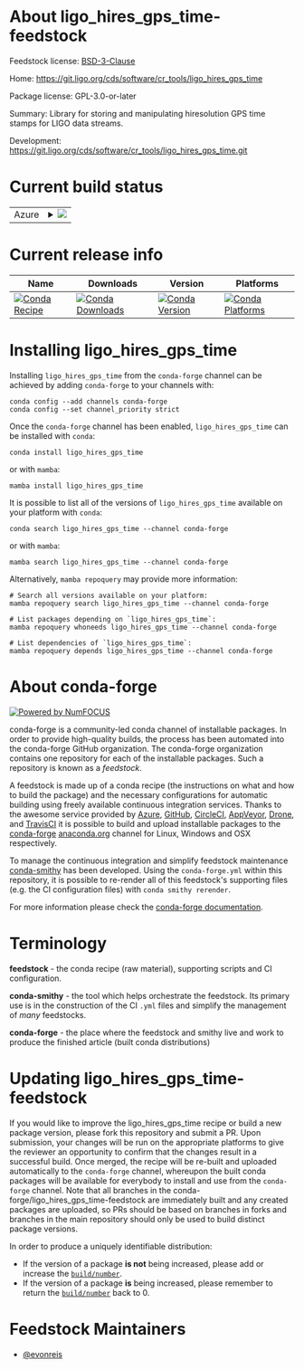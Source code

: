 About ligo_hires_gps_time-feedstock
===================================

Feedstock license: [BSD-3-Clause](https://github.com/conda-forge/ligo_hires_gps_time-feedstock/blob/main/LICENSE.txt)

Home: https://git.ligo.org/cds/software/cr_tools/ligo_hires_gps_time

Package license: GPL-3.0-or-later

Summary: Library for storing and manipulating hiresolution GPS time stamps for LIGO data streams.

Development: https://git.ligo.org/cds/software/cr_tools/ligo_hires_gps_time.git

Current build status
====================


<table>
    
  <tr>
    <td>Azure</td>
    <td>
      <details>
        <summary>
          <a href="https://dev.azure.com/conda-forge/feedstock-builds/_build/latest?definitionId=26198&branchName=main">
            <img src="https://dev.azure.com/conda-forge/feedstock-builds/_apis/build/status/ligo_hires_gps_time-feedstock?branchName=main">
          </a>
        </summary>
        <table>
          <thead><tr><th>Variant</th><th>Status</th></tr></thead>
          <tbody><tr>
              <td>linux_64_python3.10.____cpython</td>
              <td>
                <a href="https://dev.azure.com/conda-forge/feedstock-builds/_build/latest?definitionId=26198&branchName=main">
                  <img src="https://dev.azure.com/conda-forge/feedstock-builds/_apis/build/status/ligo_hires_gps_time-feedstock?branchName=main&jobName=linux&configuration=linux%20linux_64_python3.10.____cpython" alt="variant">
                </a>
              </td>
            </tr><tr>
              <td>linux_64_python3.11.____cpython</td>
              <td>
                <a href="https://dev.azure.com/conda-forge/feedstock-builds/_build/latest?definitionId=26198&branchName=main">
                  <img src="https://dev.azure.com/conda-forge/feedstock-builds/_apis/build/status/ligo_hires_gps_time-feedstock?branchName=main&jobName=linux&configuration=linux%20linux_64_python3.11.____cpython" alt="variant">
                </a>
              </td>
            </tr><tr>
              <td>linux_64_python3.12.____cpython</td>
              <td>
                <a href="https://dev.azure.com/conda-forge/feedstock-builds/_build/latest?definitionId=26198&branchName=main">
                  <img src="https://dev.azure.com/conda-forge/feedstock-builds/_apis/build/status/ligo_hires_gps_time-feedstock?branchName=main&jobName=linux&configuration=linux%20linux_64_python3.12.____cpython" alt="variant">
                </a>
              </td>
            </tr><tr>
              <td>linux_64_python3.13.____cp313</td>
              <td>
                <a href="https://dev.azure.com/conda-forge/feedstock-builds/_build/latest?definitionId=26198&branchName=main">
                  <img src="https://dev.azure.com/conda-forge/feedstock-builds/_apis/build/status/ligo_hires_gps_time-feedstock?branchName=main&jobName=linux&configuration=linux%20linux_64_python3.13.____cp313" alt="variant">
                </a>
              </td>
            </tr><tr>
              <td>linux_64_python3.9.____cpython</td>
              <td>
                <a href="https://dev.azure.com/conda-forge/feedstock-builds/_build/latest?definitionId=26198&branchName=main">
                  <img src="https://dev.azure.com/conda-forge/feedstock-builds/_apis/build/status/ligo_hires_gps_time-feedstock?branchName=main&jobName=linux&configuration=linux%20linux_64_python3.9.____cpython" alt="variant">
                </a>
              </td>
            </tr><tr>
              <td>linux_aarch64_python3.10.____cpython</td>
              <td>
                <a href="https://dev.azure.com/conda-forge/feedstock-builds/_build/latest?definitionId=26198&branchName=main">
                  <img src="https://dev.azure.com/conda-forge/feedstock-builds/_apis/build/status/ligo_hires_gps_time-feedstock?branchName=main&jobName=linux&configuration=linux%20linux_aarch64_python3.10.____cpython" alt="variant">
                </a>
              </td>
            </tr><tr>
              <td>linux_aarch64_python3.11.____cpython</td>
              <td>
                <a href="https://dev.azure.com/conda-forge/feedstock-builds/_build/latest?definitionId=26198&branchName=main">
                  <img src="https://dev.azure.com/conda-forge/feedstock-builds/_apis/build/status/ligo_hires_gps_time-feedstock?branchName=main&jobName=linux&configuration=linux%20linux_aarch64_python3.11.____cpython" alt="variant">
                </a>
              </td>
            </tr><tr>
              <td>linux_aarch64_python3.12.____cpython</td>
              <td>
                <a href="https://dev.azure.com/conda-forge/feedstock-builds/_build/latest?definitionId=26198&branchName=main">
                  <img src="https://dev.azure.com/conda-forge/feedstock-builds/_apis/build/status/ligo_hires_gps_time-feedstock?branchName=main&jobName=linux&configuration=linux%20linux_aarch64_python3.12.____cpython" alt="variant">
                </a>
              </td>
            </tr><tr>
              <td>linux_aarch64_python3.13.____cp313</td>
              <td>
                <a href="https://dev.azure.com/conda-forge/feedstock-builds/_build/latest?definitionId=26198&branchName=main">
                  <img src="https://dev.azure.com/conda-forge/feedstock-builds/_apis/build/status/ligo_hires_gps_time-feedstock?branchName=main&jobName=linux&configuration=linux%20linux_aarch64_python3.13.____cp313" alt="variant">
                </a>
              </td>
            </tr><tr>
              <td>linux_aarch64_python3.9.____cpython</td>
              <td>
                <a href="https://dev.azure.com/conda-forge/feedstock-builds/_build/latest?definitionId=26198&branchName=main">
                  <img src="https://dev.azure.com/conda-forge/feedstock-builds/_apis/build/status/ligo_hires_gps_time-feedstock?branchName=main&jobName=linux&configuration=linux%20linux_aarch64_python3.9.____cpython" alt="variant">
                </a>
              </td>
            </tr><tr>
              <td>linux_ppc64le_python3.10.____cpython</td>
              <td>
                <a href="https://dev.azure.com/conda-forge/feedstock-builds/_build/latest?definitionId=26198&branchName=main">
                  <img src="https://dev.azure.com/conda-forge/feedstock-builds/_apis/build/status/ligo_hires_gps_time-feedstock?branchName=main&jobName=linux&configuration=linux%20linux_ppc64le_python3.10.____cpython" alt="variant">
                </a>
              </td>
            </tr><tr>
              <td>linux_ppc64le_python3.11.____cpython</td>
              <td>
                <a href="https://dev.azure.com/conda-forge/feedstock-builds/_build/latest?definitionId=26198&branchName=main">
                  <img src="https://dev.azure.com/conda-forge/feedstock-builds/_apis/build/status/ligo_hires_gps_time-feedstock?branchName=main&jobName=linux&configuration=linux%20linux_ppc64le_python3.11.____cpython" alt="variant">
                </a>
              </td>
            </tr><tr>
              <td>linux_ppc64le_python3.12.____cpython</td>
              <td>
                <a href="https://dev.azure.com/conda-forge/feedstock-builds/_build/latest?definitionId=26198&branchName=main">
                  <img src="https://dev.azure.com/conda-forge/feedstock-builds/_apis/build/status/ligo_hires_gps_time-feedstock?branchName=main&jobName=linux&configuration=linux%20linux_ppc64le_python3.12.____cpython" alt="variant">
                </a>
              </td>
            </tr><tr>
              <td>linux_ppc64le_python3.13.____cp313</td>
              <td>
                <a href="https://dev.azure.com/conda-forge/feedstock-builds/_build/latest?definitionId=26198&branchName=main">
                  <img src="https://dev.azure.com/conda-forge/feedstock-builds/_apis/build/status/ligo_hires_gps_time-feedstock?branchName=main&jobName=linux&configuration=linux%20linux_ppc64le_python3.13.____cp313" alt="variant">
                </a>
              </td>
            </tr><tr>
              <td>linux_ppc64le_python3.9.____cpython</td>
              <td>
                <a href="https://dev.azure.com/conda-forge/feedstock-builds/_build/latest?definitionId=26198&branchName=main">
                  <img src="https://dev.azure.com/conda-forge/feedstock-builds/_apis/build/status/ligo_hires_gps_time-feedstock?branchName=main&jobName=linux&configuration=linux%20linux_ppc64le_python3.9.____cpython" alt="variant">
                </a>
              </td>
            </tr><tr>
              <td>osx_64_python3.10.____cpython</td>
              <td>
                <a href="https://dev.azure.com/conda-forge/feedstock-builds/_build/latest?definitionId=26198&branchName=main">
                  <img src="https://dev.azure.com/conda-forge/feedstock-builds/_apis/build/status/ligo_hires_gps_time-feedstock?branchName=main&jobName=osx&configuration=osx%20osx_64_python3.10.____cpython" alt="variant">
                </a>
              </td>
            </tr><tr>
              <td>osx_64_python3.11.____cpython</td>
              <td>
                <a href="https://dev.azure.com/conda-forge/feedstock-builds/_build/latest?definitionId=26198&branchName=main">
                  <img src="https://dev.azure.com/conda-forge/feedstock-builds/_apis/build/status/ligo_hires_gps_time-feedstock?branchName=main&jobName=osx&configuration=osx%20osx_64_python3.11.____cpython" alt="variant">
                </a>
              </td>
            </tr><tr>
              <td>osx_64_python3.12.____cpython</td>
              <td>
                <a href="https://dev.azure.com/conda-forge/feedstock-builds/_build/latest?definitionId=26198&branchName=main">
                  <img src="https://dev.azure.com/conda-forge/feedstock-builds/_apis/build/status/ligo_hires_gps_time-feedstock?branchName=main&jobName=osx&configuration=osx%20osx_64_python3.12.____cpython" alt="variant">
                </a>
              </td>
            </tr><tr>
              <td>osx_64_python3.13.____cp313</td>
              <td>
                <a href="https://dev.azure.com/conda-forge/feedstock-builds/_build/latest?definitionId=26198&branchName=main">
                  <img src="https://dev.azure.com/conda-forge/feedstock-builds/_apis/build/status/ligo_hires_gps_time-feedstock?branchName=main&jobName=osx&configuration=osx%20osx_64_python3.13.____cp313" alt="variant">
                </a>
              </td>
            </tr><tr>
              <td>osx_64_python3.9.____cpython</td>
              <td>
                <a href="https://dev.azure.com/conda-forge/feedstock-builds/_build/latest?definitionId=26198&branchName=main">
                  <img src="https://dev.azure.com/conda-forge/feedstock-builds/_apis/build/status/ligo_hires_gps_time-feedstock?branchName=main&jobName=osx&configuration=osx%20osx_64_python3.9.____cpython" alt="variant">
                </a>
              </td>
            </tr><tr>
              <td>osx_arm64_python3.10.____cpython</td>
              <td>
                <a href="https://dev.azure.com/conda-forge/feedstock-builds/_build/latest?definitionId=26198&branchName=main">
                  <img src="https://dev.azure.com/conda-forge/feedstock-builds/_apis/build/status/ligo_hires_gps_time-feedstock?branchName=main&jobName=osx&configuration=osx%20osx_arm64_python3.10.____cpython" alt="variant">
                </a>
              </td>
            </tr><tr>
              <td>osx_arm64_python3.11.____cpython</td>
              <td>
                <a href="https://dev.azure.com/conda-forge/feedstock-builds/_build/latest?definitionId=26198&branchName=main">
                  <img src="https://dev.azure.com/conda-forge/feedstock-builds/_apis/build/status/ligo_hires_gps_time-feedstock?branchName=main&jobName=osx&configuration=osx%20osx_arm64_python3.11.____cpython" alt="variant">
                </a>
              </td>
            </tr><tr>
              <td>osx_arm64_python3.12.____cpython</td>
              <td>
                <a href="https://dev.azure.com/conda-forge/feedstock-builds/_build/latest?definitionId=26198&branchName=main">
                  <img src="https://dev.azure.com/conda-forge/feedstock-builds/_apis/build/status/ligo_hires_gps_time-feedstock?branchName=main&jobName=osx&configuration=osx%20osx_arm64_python3.12.____cpython" alt="variant">
                </a>
              </td>
            </tr><tr>
              <td>osx_arm64_python3.13.____cp313</td>
              <td>
                <a href="https://dev.azure.com/conda-forge/feedstock-builds/_build/latest?definitionId=26198&branchName=main">
                  <img src="https://dev.azure.com/conda-forge/feedstock-builds/_apis/build/status/ligo_hires_gps_time-feedstock?branchName=main&jobName=osx&configuration=osx%20osx_arm64_python3.13.____cp313" alt="variant">
                </a>
              </td>
            </tr><tr>
              <td>osx_arm64_python3.9.____cpython</td>
              <td>
                <a href="https://dev.azure.com/conda-forge/feedstock-builds/_build/latest?definitionId=26198&branchName=main">
                  <img src="https://dev.azure.com/conda-forge/feedstock-builds/_apis/build/status/ligo_hires_gps_time-feedstock?branchName=main&jobName=osx&configuration=osx%20osx_arm64_python3.9.____cpython" alt="variant">
                </a>
              </td>
            </tr>
          </tbody>
        </table>
      </details>
    </td>
  </tr>
</table>

Current release info
====================

| Name | Downloads | Version | Platforms |
| --- | --- | --- | --- |
| [![Conda Recipe](https://img.shields.io/badge/recipe-ligo__hires__gps__time-green.svg)](https://anaconda.org/conda-forge/ligo_hires_gps_time) | [![Conda Downloads](https://img.shields.io/conda/dn/conda-forge/ligo_hires_gps_time.svg)](https://anaconda.org/conda-forge/ligo_hires_gps_time) | [![Conda Version](https://img.shields.io/conda/vn/conda-forge/ligo_hires_gps_time.svg)](https://anaconda.org/conda-forge/ligo_hires_gps_time) | [![Conda Platforms](https://img.shields.io/conda/pn/conda-forge/ligo_hires_gps_time.svg)](https://anaconda.org/conda-forge/ligo_hires_gps_time) |

Installing ligo_hires_gps_time
==============================

Installing `ligo_hires_gps_time` from the `conda-forge` channel can be achieved by adding `conda-forge` to your channels with:

```
conda config --add channels conda-forge
conda config --set channel_priority strict
```

Once the `conda-forge` channel has been enabled, `ligo_hires_gps_time` can be installed with `conda`:

```
conda install ligo_hires_gps_time
```

or with `mamba`:

```
mamba install ligo_hires_gps_time
```

It is possible to list all of the versions of `ligo_hires_gps_time` available on your platform with `conda`:

```
conda search ligo_hires_gps_time --channel conda-forge
```

or with `mamba`:

```
mamba search ligo_hires_gps_time --channel conda-forge
```

Alternatively, `mamba repoquery` may provide more information:

```
# Search all versions available on your platform:
mamba repoquery search ligo_hires_gps_time --channel conda-forge

# List packages depending on `ligo_hires_gps_time`:
mamba repoquery whoneeds ligo_hires_gps_time --channel conda-forge

# List dependencies of `ligo_hires_gps_time`:
mamba repoquery depends ligo_hires_gps_time --channel conda-forge
```


About conda-forge
=================

[![Powered by
NumFOCUS](https://img.shields.io/badge/powered%20by-NumFOCUS-orange.svg?style=flat&colorA=E1523D&colorB=007D8A)](https://numfocus.org)

conda-forge is a community-led conda channel of installable packages.
In order to provide high-quality builds, the process has been automated into the
conda-forge GitHub organization. The conda-forge organization contains one repository
for each of the installable packages. Such a repository is known as a *feedstock*.

A feedstock is made up of a conda recipe (the instructions on what and how to build
the package) and the necessary configurations for automatic building using freely
available continuous integration services. Thanks to the awesome service provided by
[Azure](https://azure.microsoft.com/en-us/services/devops/), [GitHub](https://github.com/),
[CircleCI](https://circleci.com/), [AppVeyor](https://www.appveyor.com/),
[Drone](https://cloud.drone.io/welcome), and [TravisCI](https://travis-ci.com/)
it is possible to build and upload installable packages to the
[conda-forge](https://anaconda.org/conda-forge) [anaconda.org](https://anaconda.org/)
channel for Linux, Windows and OSX respectively.

To manage the continuous integration and simplify feedstock maintenance
[conda-smithy](https://github.com/conda-forge/conda-smithy) has been developed.
Using the ``conda-forge.yml`` within this repository, it is possible to re-render all of
this feedstock's supporting files (e.g. the CI configuration files) with ``conda smithy rerender``.

For more information please check the [conda-forge documentation](https://conda-forge.org/docs/).

Terminology
===========

**feedstock** - the conda recipe (raw material), supporting scripts and CI configuration.

**conda-smithy** - the tool which helps orchestrate the feedstock.
                   Its primary use is in the construction of the CI ``.yml`` files
                   and simplify the management of *many* feedstocks.

**conda-forge** - the place where the feedstock and smithy live and work to
                  produce the finished article (built conda distributions)


Updating ligo_hires_gps_time-feedstock
======================================

If you would like to improve the ligo_hires_gps_time recipe or build a new
package version, please fork this repository and submit a PR. Upon submission,
your changes will be run on the appropriate platforms to give the reviewer an
opportunity to confirm that the changes result in a successful build. Once
merged, the recipe will be re-built and uploaded automatically to the
`conda-forge` channel, whereupon the built conda packages will be available for
everybody to install and use from the `conda-forge` channel.
Note that all branches in the conda-forge/ligo_hires_gps_time-feedstock are
immediately built and any created packages are uploaded, so PRs should be based
on branches in forks and branches in the main repository should only be used to
build distinct package versions.

In order to produce a uniquely identifiable distribution:
 * If the version of a package **is not** being increased, please add or increase
   the [``build/number``](https://docs.conda.io/projects/conda-build/en/latest/resources/define-metadata.html#build-number-and-string).
 * If the version of a package **is** being increased, please remember to return
   the [``build/number``](https://docs.conda.io/projects/conda-build/en/latest/resources/define-metadata.html#build-number-and-string)
   back to 0.

Feedstock Maintainers
=====================

* [@evonreis](https://github.com/evonreis/)

